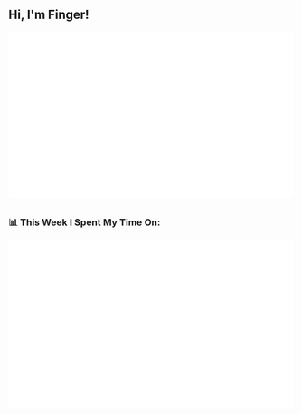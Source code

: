 <h2> Hi, I'm Finger!</h2>

<img align="right" src="https://raw.githubusercontent.com/spianmo/github-stats/master/generated/overview.svg#gh-light-mode-only">

<!-- <img align="right" height="160em" src="https://github-readme-stats-eight-theta.vercel.app/api/top-langs/?username=spianmo&layout=compact&langs_count=8&theme=algolia"/>	 -->
	
```go
package main

type Me struct {
	Name   string
	Job    string
	Code   string
	Skills string
}

func main() {
	me := &Me{
		Name:   "Finger",
		Job:    "Client-side Engineer",
		Code:   "Java and C++ and Others",
		Skills: "Android Security NLP ^o^",
	}
	_ = me
}
```


<h3>📊 This Week I Spent My Time On:</h3>
<img align='right' src="https://raw.githubusercontent.com/spianmo/github-stats/master/generated/languages.svg#gh-light-mode-only">

<!--START_SECTION:waka-->

```text
JSON                       45 mins         ████████░░░░░░░░░░░░░░░░░   32.14 %
Groovy                     18 mins         ███▒░░░░░░░░░░░░░░░░░░░░░   12.91 %
CMake                      18 mins         ███▒░░░░░░░░░░░░░░░░░░░░░   12.75 %
Java                       13 mins         ██▒░░░░░░░░░░░░░░░░░░░░░░   09.64 %
YAML                       12 mins         ██░░░░░░░░░░░░░░░░░░░░░░░   08.53 %
C++                        9 mins          █▓░░░░░░░░░░░░░░░░░░░░░░░   06.74 %
```

<!--END_SECTION:waka-->
